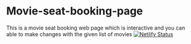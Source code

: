 # Movie-seat-booking-page
This is a movie seat booking web page which is interactive and you can able to make changes with the given list of movies
[![Netlify Status](https://api.netlify.com/api/v1/badges/7122bfc3-0060-479a-acb9-fa08b7666c09/deploy-status)](https://app.netlify.com/sites/movie-seat-bookingpage/deploys)
